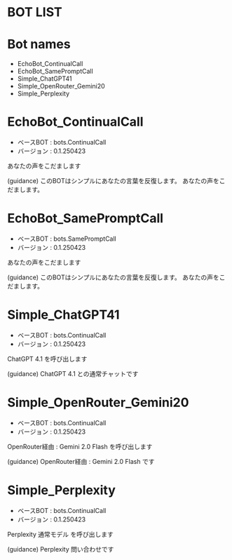 BOT LIST
=================

# Bot names
 - EchoBot_ContinualCall
 - EchoBot_SamePromptCall
 - Simple_ChatGPT41
 - Simple_OpenRouter_Gemini20
 - Simple_Perplexity


# EchoBot_ContinualCall
- ベースBOT : bots.ContinualCall
- バージョン : 0.1.250423

あなたの声をこだまします

(guidance)
このBOTはシンプルにあなたの言葉を反復します。
            あなたの声をこだまします。


# EchoBot_SamePromptCall
- ベースBOT : bots.SamePromptCall
- バージョン : 0.1.250423

あなたの声をこだまします

(guidance)
このBOTはシンプルにあなたの言葉を反復します。
            あなたの声をこだまします。


# Simple_ChatGPT41
- ベースBOT : bots.ContinualCall
- バージョン : 0.1.250423

ChatGPT 4.1 を呼び出します

(guidance)
ChatGPT 4.1 との通常チャットです


# Simple_OpenRouter_Gemini20
- ベースBOT : bots.ContinualCall
- バージョン : 0.1.250423

OpenRouter経由 : Gemini 2.0 Flash を呼び出します

(guidance)
OpenRouter経由 : Gemini 2.0 Flash です


# Simple_Perplexity
- ベースBOT : bots.ContinualCall
- バージョン : 0.1.250423

Perplexity 通常モデル を呼び出します

(guidance)
Perplexity 問い合わせです

